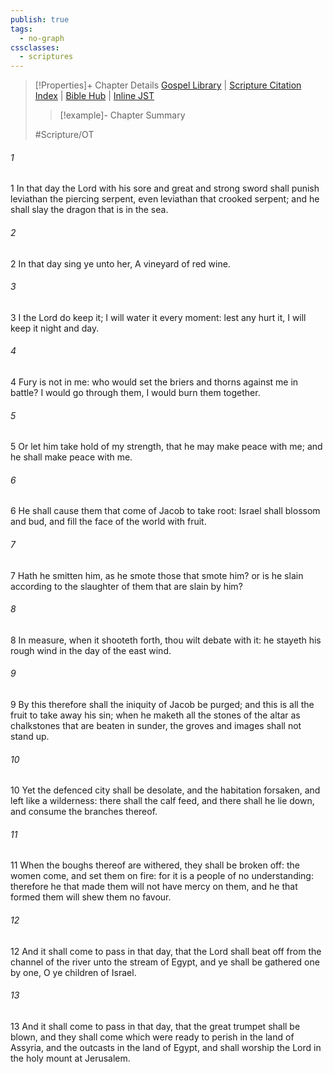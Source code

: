 ```yaml
---
publish: true
tags:
  - no-graph
cssclasses:
  - scriptures
---
```

>[!Properties]+ Chapter Details
>[Gospel Library](https://churchofjesuschrist.org/study/scriptures/ot/isa/27?lang=eng)    |    [Scripture Citation Index](https://scriptures.byu.edu/#07b1b::c07b1b)    |    [Bible Hub](https://biblehub.com/isaiah/27.htm)    |    [Inline JST](https://scripturetoolbox.com/html/ic/Isaiah/27.html)
>>[!example]- Chapter Summary
>> 
> 
>
>#Scripture/OT
###### 1
1 In that day the Lord with his sore and great and strong sword shall punish leviathan the piercing serpent, even leviathan that crooked serpent; and he shall slay the dragon that is in the sea.
###### 2
2 In that day sing ye unto her, A vineyard of red wine.
###### 3
3 I the Lord do keep it; I will water it every moment: lest any hurt it, I will keep it night and day.
###### 4
4 Fury is not in me: who would set the briers and thorns against me in battle? I would go through them, I would burn them together.
###### 5
5 Or let him take hold of my strength, that he may make peace with me; and he shall make peace with me.
###### 6
6 He shall cause them that come of Jacob to take root: Israel shall blossom and bud, and fill the face of the world with fruit.
###### 7
7 Hath he smitten him, as he smote those that smote him? or is he slain according to the slaughter of them that are slain by him?
###### 8
8 In measure, when it shooteth forth, thou wilt debate with it: he stayeth his rough wind in the day of the east wind.
###### 9
9 By this therefore shall the iniquity of Jacob be purged; and this is all the fruit to take away his sin; when he maketh all the stones of the altar as chalkstones that are beaten in sunder, the groves and images shall not stand up.
###### 10
10 Yet the defenced city shall be desolate, and the habitation forsaken, and left like a wilderness: there shall the calf feed, and there shall he lie down, and consume the branches thereof.
###### 11
11 When the boughs thereof are withered, they shall be broken off: the women come, and set them on fire: for it is a people of no understanding: therefore he that made them will not have mercy on them, and he that formed them will shew them no favour.
###### 12
12 And it shall come to pass in that day, that the Lord shall beat off from the channel of the river unto the stream of Egypt, and ye shall be gathered one by one, O ye children of Israel.
###### 13
13 And it shall come to pass in that day, that the great trumpet shall be blown, and they shall come which were ready to perish in the land of Assyria, and the outcasts in the land of Egypt, and shall worship the Lord in the holy mount at Jerusalem.
